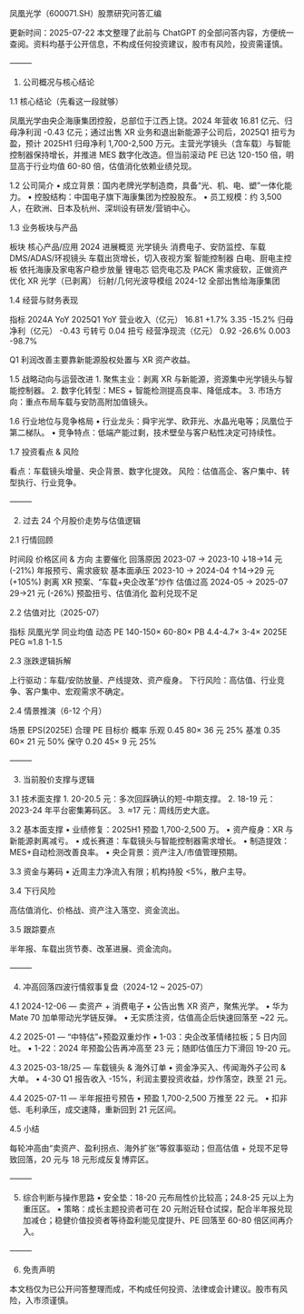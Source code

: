 凤凰光学（600071.SH）股票研究问答汇编

更新时间：2025-07-22
本文整理了此前与 ChatGPT 的全部问答内容，方便统一查阅。资料均基于公开信息，不构成任何投资建议，股市有风险，投资需谨慎。

⸻

1. 公司概况与核心结论

1.1 核心结论（先看这一段就够）

凤凰光学由央企海康集团控股，总部位于江西上饶。2024 年营收 16.81 亿元、归母净利润 -0.43 亿元；通过出售 XR 业务和退出新能源子公司后，2025Q1 扭亏为盈，预计 2025H1 归母净利 1,700-2,500 万元。主营光学镜头（含车载）与智能控制器保持增长，并推进 MES 数字化改造。但当前滚动 PE 已达 120-150 倍，明显高于行业均值 60-80 倍，估值消化依赖业绩兑现。

1.2 公司简介
	•	成立背景：国内老牌光学制造商，具备“光、机、电、塑”一体化能力。
	•	控股结构：中国电子旗下海康集团为控股股东。
	•	员工规模：约 3,500 人，在欧洲、日本及杭州、深圳设有研发/营销中心。

1.3 业务板块与产品

板块	核心产品/应用	2024 进展概览
光学镜头	消费电子、安防监控、车载 DMS/ADAS/环视镜头	车载出货增长，切入夜视方案
智能控制器	白电、厨电主控板	依托海康及家电客户稳步放量
锂电芯	铝壳电芯及 PACK	需求疲软，正做资产优化
XR 光学（已剥离）	衍射/几何光波导模组	2024-12 全部出售给海康集团

1.4 经营与财务表现

指标	2024A	YoY	2025Q1	YoY
营业收入（亿元）	16.81	+1.7%	3.35	-15.2%
归母净利（亿元）	-0.43	亏转亏	0.04	扭亏
经营净现流（亿元）	0.92	-26.6%	0.003	-98.7%

Q1 利润改善主要靠新能源股权处置与 XR 资产收益。

1.5 战略动向与运营改进
	1.	聚焦主业：剥离 XR 与新能源，资源集中光学镜头与智能控制器。
	2.	数字化转型：MES + 智能检测提高良率、降低成本。
	3.	市场方向：重点布局车载与安防高附加值镜头。

1.6 行业地位与竞争格局
	•	行业龙头：舜宇光学、欧菲光、水晶光电等；凤凰位于第二梯队。
	•	竞争特点：低端产能过剩，技术壁垒与客户粘性决定可持续性。

1.7 投资看点 & 风险

看点：车载镜头增量、央企背景、数字化提效。
风险：估值高企、客户集中、转型执行、行业竞争。

⸻

2. 过去 24 个月股价走势与估值逻辑

2.1 行情回顾

时间段	价格区间 & 方向	主要催化	回落原因
2023-07 → 2023-10	↓18→14 元 (-21%)	年报预亏、需求疲软	基本面承压
2023-10 → 2024-04	↑14→29 元 (+105%)	剥离 XR 预案、“车载+央企改革”炒作	估值过高
2024-05 → 2025-07	29→21 元 (-26%)	预盈扭亏、估值消化	盈利兑现不足

2.2 估值对比（2025-07）

指标	凤凰光学	同业均值
动态 PE	140-150×	60-80×
PB	4.4-4.7×	3-4×
2025E PEG	≈1.8	1-1.5

2.3 涨跌逻辑拆解

上行驱动：车载/安防放量、产线提效、资产瘦身。
下行风险：高估值、行业竞争、客户集中、宏观需求不确定。

2.4 情景推演（6-12 个月）

场景	EPS(2025E)	合理 PE	目标价	概率
乐观	0.45	80×	36 元	25%
基准	0.35	60×	21 元	50%
保守	0.20	45×	9 元	25%


⸻

3. 当前股价支撑与逻辑

3.1 技术面支撑
	1.	20-20.5 元：多次回踩确认的短-中期支撑。
	2.	18-19 元：2023-24 年平台密集筹码区。
	3.	≈17 元：周线历史大底。

3.2 基本面支撑
	•	业绩修复：2025H1 预盈 1,700-2,500 万。
	•	资产瘦身：XR 与新能源剥离减亏。
	•	成长赛道：车载镜头与智能控制器需求增长。
	•	制造提效：MES+自动检测改善良率。
	•	央企背景：资产注入/市值管理预期。

3.3 资金与筹码
	•	近周主力净流入有限；机构持股 <5%，散户主导。

3.4 下行风险

高估值消化、价格战、资产注入落空、资金流出。

3.5 跟踪要点

半年报、车载出货节奏、改革进展、资金流向。

⸻

4. 冲高回落四波行情叙事复盘（2024-12 ~ 2025-07）

4.1 2024-12-06   — 卖资产 + 消费电子
	•	公告出售 XR 资产，聚焦光学。
	•	华为 Mate 70 加单带动光学链反弹。
	•	无实质注资，估值高企后快速回落至 ~22 元。

4.2 2025-01   — “中特估”+预盈双重炒作
	•	1-03：央企改革情绪拉板；5 日内回吐。
	•	1-22：2024 年预盈公告再冲高至 23 元；随即估值压力下滑回 19-20 元。

4.3 2025-03-18/25 — 车载镜头 & 海外订单
	•	资金净买入、传闻海外子公司 & 大单。
	•	4-30 Q1 报告收入 -15%，利润主要投资收益，炒作落空，跌至 21 元。

4.4 2025-07-11 — 半年报扭亏预告
	•	预盈 1,700-2,500 万推至 22 元。
	•	扣非低、毛利承压，成交速降，重新回到 21 元区间。

4.5 小结

每轮冲高由“卖资产、盈利拐点、海外扩张”等叙事驱动；但高估值 + 兑现不足导致回落，20 元与 18 元形成反复博弈区。

⸻

5. 综合判断与操作思路
	•	安全垫：18-20 元布局性价比较高；24.8-25 元以上为重压区。
	•	策略：成长主题投资者可在 20 元附近轻仓试探，配合半年报兑现加减仓；稳健价值投资者等待盈利能见度提升、PE 回落至 60-80 倍区间再介入。

⸻

6. 免责声明

本文档仅为已公开问答整理而成，不构成任何投资、法律或会计建议。股市有风险，入市须谨慎。